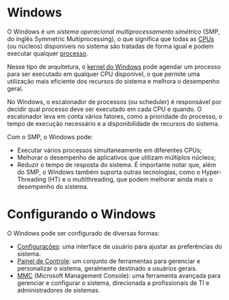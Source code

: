 # Windows

O Windows é um *sistema operacional multiprocessamento simétrico* (SMP, do inglês Symmetric Multiprocessing), o que significa que todas as [CPUs](../hardware/CPU.md) (ou núcleos) disponíveis no sistema são tratadas de forma igual e podem executar qualquer [processo](../windows/process.md).

Nesse tipo de arquitetura, o [kernel do Windows](../windows/kernel.md) pode agendar um processo para ser executado em qualquer CPU disponível, o que permite uma utilização mais eficiente dos recursos do sistema e melhora o desempenho geral.

No Windows, o escalonador de processos (ou scheduler) é responsável por decidir qual processo deve ser executado em cada CPU e quando. O escalonador leva em conta vários fatores, como a prioridade do processo, o tempo de execução necessário e a disponibilidade de recursos do sistema.

Com o SMP, o Windows pode:

- Executar vários processos simultaneamente em diferentes CPUs;
- Melhorar o desempenho de aplicativos que utilizam múltiplos núcleos;
- Reduzir o tempo de resposta do sistema.
É importante notar que, além do SMP, o Windows também suporta outras tecnologias, como o Hyper-Threading (HT) e o multithreading, que podem melhorar ainda mais o desempenho do sistema.

# Configurando o Windows

O Windows pode ser configurado de diversas formas:

- [Configurações](./windows/settings.md): uma interface de usuário para ajustar as preferências do sistema.
- [Painel de Controle](./windows/controlpanel.md): um conjunto de ferramentas para gerenciar e personalizar o sistema, geralmente destinado a usuários gerais.
- [MMC](./windows/mmc.md) (Microsoft Management Console): uma ferramenta avançada para gerenciar e configurar o sistema, direcionada a profissionais de TI e administradores de sistemas.